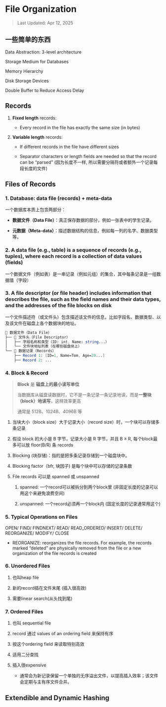 # File Organization

> Last Updated: Apr 12, 2025
## 一些简单的东西
Data Abstraction: 3-level architecture

Storage Medium for Databases

Memory Hierarchy

Disk Storage Devices

Double Buffer to Reduce Access Delay

## Records

1. **Fixed length** records:
   
   - Every record in the file has exactly the same size (in bytes)

2. **Variable length** records:
   
   - If different records in the file have different sizes
   
   - Separator characters or length fields are needed so that the record can be “parsed” (因为长度不一样, 所以需要分隔符或者额外一个记录每段长度的文件)

## Files of Records

### 1. Database: data file (records) + meta-data

一个数据库本质上包含两部分：

- **数据文件（Data File）**：真正保存数据的部分，例如一张表中的学生记录。

- **元数据（Meta-data）**：描述数据结构的信息，例如每一列的名字、数据类型等。

### 2. A data file (e.g., table) is a sequence of records (e.g., tuples), where each record is a collection of data values (fields)

一个数据文件（例如表）是一串记录（例如元组）的集合，其中每条记录是一组数据值（字段）

### 3. A file descriptor (or file header) includes information that describes the file, such as the field names and their data types, and the addresses of the file blocks on disk

一个文件描述符（或文件头）包含描述该文件的信息，比如字段名、数据类型、以及该文件在磁盘上各个数据块的地址。

```mathematica
📁 数据文件（Data File）
├── 📄 文件头（File Descriptor）
│   ├── 字段名称和类型（ID: int, Name: string...）
│   └── 文件块地址列表（在哪些磁盘块上）
└── 📑 数据记录（Records）
    ├── Record 1: [ID=1, Name=Tom, Age=20...]
    ├── Record 2: ...
```

### 4. Block & Record

> **Block** 是 **磁盘上的最小读写单位**
> 
> 当数据库从磁盘读数据时，它不是一条记录一条记录地读，而是**一整块（block）地读写**，这样效率更高
> 
> 通常是 512B、1024B、4096B 等

1. 当块大小（block size）大于记录大小（record size）时，一个块可以存储多条记录

2. 假设 block 的大小是 B 字节，记录大小是 R 字节，并且 B ≥ R, 每个block最多可以放 floor(B/R) 条 records

3. Blocking (块存储)：指的是把多条记录存储到一个磁盘块中。

4. Blocking factor（bfr, 块因子) 是每个块中可以存储的记录条数

5. File records 可以是 spanned 或 unspanned
   
   1. spanned: 一个record可以被拆分到两个block里 (非固定长度的记录可以用这个来避免浪费空间)
   
   2. unspanned: 一个record必须再一个block内 (固定长度的记录通常用这个)

### 5. Typical Operations on Files

OPEN/ FIND/ FINDNEXT/ READ/ READ_ORDERED/ INSERT/ DELETE/ REORGANIZE/ MODIFY/ CLOSE

* REORGANIZE: reorganizes the file records. For example, the records marked “deleted” are physically removed from the file or a new organization of the file records is created

### 6. Unordered Files

1. 也叫heap file

2. 新的record插在文件末尾 (插入很高效)

3. 需要linear search(从头找到尾)

### 7. Ordered Files

1. 也叫 sequential file

2. record 通过 values of an ordering field 来保持有序

3. 按这个ordering field 来读取特别高效

4. 适用二分查找

5. 插入很expensive
   
   - 通常会为新记录保留一个单独的无序溢出文件，以提高插入效率；该文件会定期与主有序文件合并。

## Extendible and Dynamic Hashing
